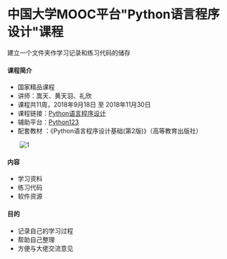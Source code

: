 # 中国大学MOOC平台"Python语言程序设计"课程

建立一个文件夹作学习记录和练习代码的储存

#### 课程简介

- 国家精品课程
- 讲师：嵩天、黄天羽、礼欣
- 课程共11周，2018年9月18日 至 2018年11月30日
- 课程链接：[Python语言程序设计](https://www.icourse163.org/learn/BIT-268001?tid=1003243006#/learn/announce)
- 辅助平台：[Python123](https://www.python123.io/)
- 配套教材 ：《Python语言程序设计基础(第2版)》（高等教育出版社）

&emsp;&emsp;![1](https://python123.io/images/04/20/7b336f4795aa9d6ff48b77a0a7fd.jpg)

#### 内容

- 学习资料
- 练习代码
- 软件资源

#### 目的

- 记录自己的学习过程
- 帮助自己整理
- 方便与大佬交流意见
